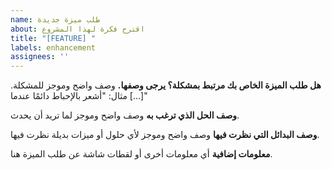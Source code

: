 ```yaml
---
name: طلب ميزة جديدة
about: اقترح فكرة لهذا المشروع
title: "[FEATURE] "
labels: enhancement
assignees: ''
---
```


**هل طلب الميزة الخاص بك مرتبط بمشكلة؟ يرجى وصفها.**
وصف واضح وموجز للمشكلة. مثال: "أشعر بالإحباط دائمًا عندما [...]"

**وصف الحل الذي ترغب به**
وصف واضح وموجز لما تريد أن يحدث.

**وصف البدائل التي نظرت فيها**
وصف واضح وموجز لأي حلول أو ميزات بديلة نظرت فيها.

**معلومات إضافية**
أي معلومات أخرى أو لقطات شاشة عن طلب الميزة هنا. 